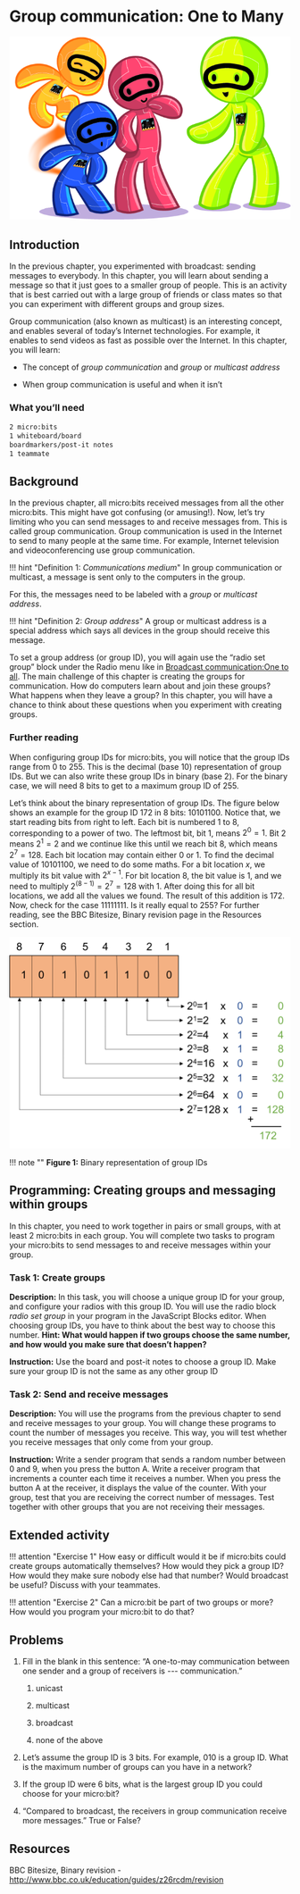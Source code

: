 Group communication: One to Many
================================

![Chapter 3 image](chapter3.png)

Introduction
------------

In the previous chapter, you experimented with broadcast: sending
messages to everybody. In this chapter, you will learn about sending a
message so that it just goes to a smaller group of people. This is an
activity that is best carried out with a large group of friends or class
mates so that you can experiment with different groups and group sizes.

Group communication (also known as multicast) is an interesting concept,
and enables several of today’s Internet technologies. For
example, it enables to send videos as fast as possible over the
Internet. In this chapter, you will learn:

- The concept of *group communication* and *group* or *multicast
    address*

- When group communication is useful and when it isn’t

### What you’ll need

    2 micro:bits
    1 whiteboard/board
    boardmarkers/post-it notes
    1 teammate

Background
----------

In the previous chapter, all micro:bits received messages from all the
other micro:bits. This might have got confusing (or amusing!). Now,
let’s try limiting who you can send messages to and receive messages
from. This is called group communication. Group communication is used in
the Internet to send to many people at the same time. For example,
Internet television and videoconferencing use group communication.

!!! hint "Definition 1: _Communications medium_"
	In group communication or multicast, a message
	is sent only to the computers in the group.

For this, the messages need to be labeled with a *group* or *multicast
address*.

!!! hint "Definition 2: _Group address_"
	A group or multicast address is a special address
	which says all devices in the group should receive this message.

To set a group address (or group ID), you will again use the “radio set group”
block under the Radio menu like in [Broadcast communication:One to all](../broadcast/broadcast.md). The main challenge of this chapter is creating the groups for communication. How do computers learn about and join these groups?
What happens when they leave a group? In this chapter, you will have a chance to think about these questions when you experiment with creating groups.

### **Further reading**

When configuring group IDs for micro:bits, you will notice that the group IDs range from 0 to 255. This is the decimal (base 10) representation of group IDs. But we can also write these group IDs in binary (base 2). For the binary case, we will need 8 bits to get to a maximum group ID of 255.

Let’s think about the binary representation of group IDs.
The figure below shows an example for the group ID 172 in 8
bits: 10101100. Notice that, we start reading bits from right to left.
Each bit is numbered 1 to 8, corresponding to a power of two. The
leftmost bit, bit 1, means $2^0 = 1$. Bit 2 means $2^1 = 2$ and we
continue like this until we reach bit 8, which means $2^7 = 128$. Each
bit location may contain either 0 or 1. To find the decimal value of
10101100, we need to do some maths. For a bit location $x$, we multiply its
bit value with $2^{x-1}$. For bit
location 8, the bit value is 1, and we need to multiply $2^(8-1) =2^7=128$ with 1.
After doing this for all bit locations, we add all the values we found.
The result of this addition is 172. Now, check for the case 11111111. Is
it really equal to 255? For further reading, see the BBC Bitesize,
Binary revision page in the Resources section.

![Binary representation of group IDs.](BinaryAddress.png)

!!! note ""
	**Figure 1:** Binary representation of group IDs

Programming: Creating groups and messaging within groups
--------------------------------------------------------

In this chapter, you need to work together in pairs or small groups,
with at least 2 micro:bits in each group. You will complete two tasks to
program your micro:bits to send messages to and receive messages within
your group.

### Task 1: Create groups

**Description:** In this task, you will choose a unique group ID for
your group, and configure your radios with this group ID. You will
use the radio block *radio set group* in your program in the JavaScript
Blocks editor. When
choosing group IDs, you have to think about the best way to choose
this number. **Hint: What would happen if two groups choose the same
number, and how would you make sure that doesn’t happen?**

**Instruction:** Use the board and post-it notes to choose a group
ID. Make sure your group ID is not the same as any other group ID

### Task 2: Send and receive messages

**Description:** You will use the programs from the previous chapter to
send and receive messages to your group. You will change these programs
to count the number of messages you receive. This way, you will test
whether you receive messages that only come from your group.

**Instruction:** Write a sender program that sends a random number
between 0 and 9, when you press the button A. Write a receiver program
that increments a counter each time it receives a number. When you press
the button A at the receiver, it displays the value of the counter. With
your group, test that you are receiving the correct number of messages.
Test together with other groups that you are not receiving their
messages.

Extended activity
-----------------

!!! attention "Exercise 1"
	How easy or difficult would it be if micro:bits could create groups automatically themselves? How would they pick a group ID? How would they make sure nobody else had that number? Would broadcast be useful? Discuss with your teammates.

!!! attention "Exercise 2"
	Can a micro:bit be part of two groups or more? How would you program your micro:bit to do that?

Problems
--------

1. Fill in the blank in this sentence: “A one-to-may communication between one sender and a group of receivers is *---* communication.”

    1. unicast

    2. multicast

    3. broadcast

    4. none of the above

2. Let’s assume the group ID is 3 bits. For example, 010 is a group ID. What is the maximum number of groups can you have in a network?

3. If the group ID were 6 bits,  what is the largest group ID you could choose for your micro:bit?

4. “Compared to broadcast, the receivers in group communication receive more messages.” True or False?

Resources
---------

BBC Bitesize, Binary revision -
<http://www.bbc.co.uk/education/guides/z26rcdm/revision>
